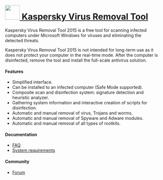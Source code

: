 # [<img src="https://cdn.rawgit.com/dtgm/chocolatey-packages/dd7121af88611d4f92e29187d065ba9a0fcaedeb/icons/kis.png" width="48" height="48"/> Kaspersky Virus Removal Tool](https://chocolatey.org/packages/kvrt)

Kaspersky Virus Removal Tool 2015 is a free tool for scanning infected computers under Microsoft Windows for viruses and eliminating the detected threats.

Kaspersky Virus Removal Tool 2015 is not intended for long-term use as it does not protect your computer in the real-time mode. After the computer is disinfected, remove the tool and install the full-scale antivirus solution.

#### Features			
* Simplified interface.
* Can be installed to an infected computer (Safe Mode supported).
* Composite scan and disinfection system: signature detection and heuristic analyzer.
* Gathering system information and interactive creation of scripts for disinfection.
* Automatic and manual removal of virus, Trojans and worms.
* Automatic and manual removal of Spyware and Adware modules.
* Automatic and manual removal of all types of rootkits.

#### Documentation
* [FAQ](http://support.kaspersky.com/viruses/kvrt2015/info)
* [System requirements](http://support.kaspersky.com/viruses/kvrt2015#requirements)

#### Community
* [Forum](http://forum.kaspersky.com/index.php?showforum=160)
